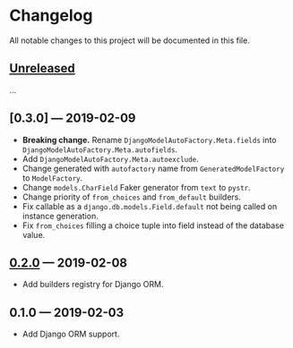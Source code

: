 # Changelog
All notable changes to this project will be documented in this file.

## [Unreleased]
...

## [0.3.0] — 2019-02-09
- **Breaking change.** Rename `DjangoModelAutoFactory.Meta.fields` into
`DjangoModelAutoFactory.Meta.autofields`.
- Add `DjangoModelAutoFactory.Meta.autoexclude`.
- Change generated with `autofactory` name from `GeneratedModelFactory` to 
`ModelFactory`.
- Change `models.CharField` Faker generator from `text` to `pystr`.
- Change priority of `from_choices` and `from_default` builders.
- Fix callable as a `django.db.models.Field.default` not being called on 
instance generation.
- Fix `from_choices` filling a choice tuple into field instead of the database
value.

## [0.2.0] — 2019-02-08
- Add builders registry for Django ORM.

## 0.1.0 — 2019-02-03
- Add Django ORM support.

[Unreleased]: https://github.com/nickgashkov/autofactoryboy/compare/v0.3.0...HEAD
[0.2.0]: https://github.com/nickgashkov/autofactoryboy/compare/v0.3.0...v0.2.0
[0.2.0]: https://github.com/nickgashkov/autofactoryboy/compare/v0.2.0...v0.1.0
